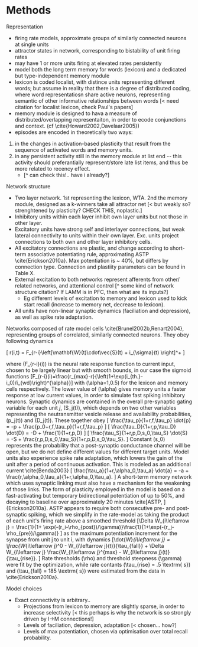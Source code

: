 # Methods
Representation

* firing rate models, approximate groups of similarly connected neurons at single units
* attractor states in network, corresponding to bistability of unit firing rates
 * may have 1 or more units firing at elevated rates persistently
* model both the long term memory for words (lexicon) and a dedicated but type-independent memory module
 * lexicon is coded localist, with distince units representing different words; but assume in reality that there is a degree of distributed coding, where word representatiosn share active neurons, representing semantic of other informative relationships between words [< need citation for localist lexicon, check Paul's papers]
 * memory module is designed to hava a measure of distributed/overlapping representaiton, in order to ecode conjunctions and context. (cf \cite{Howard2002,Davelaar2005})
* episodes are encoded in theoretically two ways:
 1. in the changes in activation-based plasticity that result from the sequence of activated words and memory units.  
 2. in any persistent activity still in the memory module at list end -- this activity should preferantially represent/store late list items, and thus be more related to recency effect.  
     * [^ can check this!.. have i already?]

Network structure

* Two layer network. 1st representing the lexicon, WTA. 2nd the memory module, designed as a k-winners take all attractor net [< but weakly so? strenghtened by plasticity? CHECK THIS, noplastic.]
* Inhibitory units within each layer inhibit own layer units but not those in other layer.
* Excitatory units have strong self and interlayer connections, but weak lateral connectivity to units within their own layer. Exc. units project connections to both own and other layer inhibitory cells.
* All excitatory connections are plastic, and change according to short-term associative potentiating rule, approximating ASTP \cite{Erickson2010a}. Max potentiation is ~ 40%, but differs by connection type. Connection and plastiity parameters can be found in Table X.
* External excitation to both networks represent afferents from other/ related networks, and attentional control [^ some kind of network structure citation? If LAMM is in PFC, then what are its inputs?]
    * Eg different levels of excitation to memory and lexicon used to kick start recall (increase to memory net, decrease to lexicon).
* All units have non-linear synaptic dynamics (faciliation and depression), as well as spike rate adaptation.  

Networks composed of rate model cells \cite{Brunel2002b,Renart2004}, representing groups of correlated, similarly connected neurons. They obey following dynamics

\[ r(i,t) = F_{r-i}\left[\mathbf{W}(t)\cdot\vec{S}(t) + i_{\sigma}(t) \right]^+ \]

where \(F_{r-i}(i)\) is the neural rate response function to current input, chosen to be largely linear but with smooth bounds, in our case the sigmoid functions
\[F_{r-i}(i)=\frac{r_{max}-r}{\left(1+\exp(i_{th.}-i_0)/i_{wd}\right)^{\alpha}}\]
with \(\alpha=1,0.5\) for the lexicon and memory cells respectively. The lower value of \(\alpha\) gives memory units a faster response at low current values, in order to simulate fast spiking inhibitory neurons. Synaptic dynamics are contained in the overall pre-synaptic gating variable for each unit _j_, \(S_j(t)\), which depends on two other variables representing the neutransmitter vesicle release and availability probabilities, \(p_j(t)\) and \(D_j(t)\). These together obey
\[ \frac{\tau_p}{1+r\,f\,\tau_p}  \dot{p} = -p + \frac{p_0+r\,f\,\tau_p}{1+r\,f\,\tau_p} \]
\[ \frac{\tau_D}{1+r\,p\,\tau_D}    \dot{D} = -D + \frac{1}{1+r\,p\,D} \]
\[ \frac{\tau_S}{1+r\,p\,D\,s_0\,\tau_S} \dot{S} = -S + \frac{r\,p\,D\,s_0\,\tau_S}{1+r\,p\,D\,s_0\,\tau_S}. \]
Constant \(s_0\) represents the probability that a post-synaptic conductance channel will be open, but we do not define different values for different target units.
Model units also experience spike rate adaptation, which lowers the gain of the unit after a period of continuous activation. This is modeled as an additional current \cite{Benda2003}
\[ \frac{\tau_a}{1+r\,\alpha_0\,\tau_a} \dot{a} = -a + \frac{r\,\alpha_0\,\tau_a}{1+r\,\alpha_0\,\tau_a}. \]
A short-term memory network which uses synaptic linking must also have a mechanism for the weakening of those links. The form of plasticity employed in the model is based on a fast-activating but temporary bidirectional potentiation of up to 50%, and decaying to baseline over approximately 20 minutes \cite[ASTP, ]{Erickson2010a}. ASTP appears to require both consecutive pre- and post-synaptic spiking, which we simplify in the rate-model as taking the product of each unit's firing rate above a smoothed threshold
\[\Delta W_{i\leftarrow j} = \frac{1}{1+ \exp(-(r_i-\rho_{post})/\gamma)}\frac{1}{1+\exp(-(r_j-\rho_{pre})/\gamma)} \]
as the maximum potentiation increment for the synapse from unit j to unit i, with dynamics
\[\dot{W}_{i\leftarrow j} = \frac{W_{i\leftarrow j}^0 - W_{i\leftarrow j}(t)}{\tau_{fall}} + \Delta W_{i\leftarrow j} \frac{W_{i\leftarrow j}^{max} - W_{i\leftarrow j}(t)}{\tau_{rise}}. \]
Rate thresholds \(\rho\) and threshold steepness \(\gamma\) were fit by the optimization, while rate contants \(\tau_{rise} = .5 \textrm{ s}\) and \(\tau_{fall} = 185 \textrm{ s}\) were estimated from the data in \cite{Erickson2010a}.


Model choices

- Exact connectivity is arbitrary..
    - Projections from lexicon to memory are slightly sparse, in order to increase selectivity [< this perhaps is why the network is so strongly driven by I->M connections!]
    - Levels of faciliation, depression, adaptation [< chosen... how?] 
    - Levels of max potentiation, chosen via optimisation over total recall probability.
